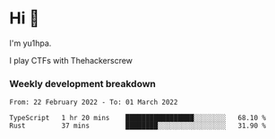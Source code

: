 # Hi 👋

I'm yu1hpa.

I play CTFs with Thehackerscrew

### Weekly development breakdown

<!--START_SECTION:waka-->

```text
From: 22 February 2022 - To: 01 March 2022

TypeScript   1 hr 20 mins    █████████████████░░░░░░░░   68.10 %
Rust         37 mins         ████████░░░░░░░░░░░░░░░░░   31.90 %
```

<!--END_SECTION:waka-->


